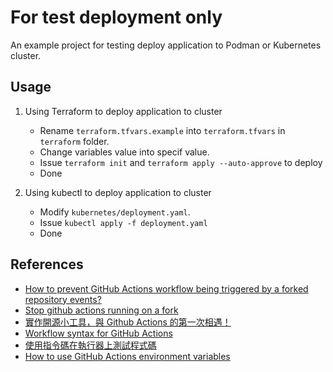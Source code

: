 # For test deployment only

An example project for testing deploy application to Podman or Kubernetes cluster.

## Usage

1. Using Terraform to deploy application to cluster

    - Rename `terraform.tfvars.example` into `terraform.tfvars` in `terraform` folder.
    - Change variables value into specif value.
    - Issue `terraform init` and `terraform apply --auto-approve` to deploy
    - Done
2. Using kubectl to deploy application to cluster
    - Modify `kubernetes/deployment.yaml`.
    - Issue `kubectl apply -f deployment.yaml`
    - Done

## References

- [How to prevent GitHub Actions workflow being triggered by a forked repository events?](https://stackoverflow.com/a/73146898)
- [Stop github actions running on a fork](https://github.com/orgs/community/discussions/26704)
- [實作開源小工具，與 Github Actions 的第一次相遇！](https://medium.com/starbugs/%E5%AF%A6%E4%BD%9C%E9%96%8B%E6%BA%90%E5%B0%8F%E5%B7%A5%E5%85%B7-%E8%88%87-github-actions-%E7%9A%84%E7%AC%AC%E4%B8%80%E6%AC%A1%E7%9B%B8%E9%81%87-3dd2d70eeb)
- [Workflow syntax for GitHub Actions](https://docs.github.com/zh/actions/using-workflows/workflow-syntax-for-github-actions)
- [使用指令碼在執行器上測試程式碼](https://docs.github.com/zh/actions/examples/using-scripts-to-test-your-code-on-a-runner)
- [How to use GitHub Actions environment variables](https://snyk.io/blog/how-to-use-github-actions-environment-variables/)
